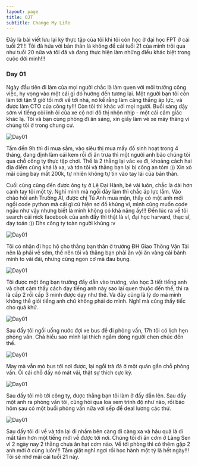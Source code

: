 ```yaml
---
layout: page
title: OJT
subtitle: Change My Life
---
```


Đây là bài viết lưu lại kỳ thực tập của tôi khi tôi còn học ở đại học FPT ở cái tuổi 21!!! Tôi đã hứa với bản thân là không để cái tuổi 21 của mình trôi qua như tuổi 20 nữa và tôi đã và đang thực hiện làm những điều khác biệt trong cuộc đời minh!!!

### Day 01

Ngày đầu tiên đi làm của mọi người chắc là làm quen với môi trường công việc, hy vọng vào một cái gì đó hướng đến tương lại. Một người bạn tôi còn làm tới tận 9 giờ tối mới về tới nhà, nó kể rằng làm căng thẳng áp lực, và được làm CTO của công ty!!! Còn tôi thì khác với mọi người. Buổi sáng dậy sớm vì tiếng còi inh ỏi của xe cộ nơi đô thị nhộn nhịp - một cái cảm giác khác lạ. Tôi và bạn cùng phòng đi ăn sáng, xin giấy làm vé xe máy tháng vì chúng tôi ở trong chung cư.

![Day01](/assets/img/day01-1.png)

Tầm đến 9h thì đi mua sắm, vào siêu thị mua mấy đồ sinh hoạt trong 4 tháng, đang định làm cái kem rồi đi ăn trưa thì một người anh bảo chúng tôi qua chỗ công ty thực tập chơi. Thế là 2 thằng lại vác xe đi, khoảng cách hai địa điểm cũng khá là xa, và tdn tôi và thằng bạn lại bị công an tóm :)) Xin xỏ mãi cũng bay mất 200k, tự nhiên không tự tin vào tay lái của bản thân.

Cuối cùng cũng đến được ông ty ở Lê Đại Hành, bé vãi luôn, chắc là dài hơn cánh tay tôi một tý. Nghĩ mình mà ngồi đây làm thì chắc áp lực lắm. Vào chào hỏi anh Trường AI, được chị Tú Anh mua mận, thấy có một anh mới ngồi code python mà cái gì cứ hiện sơ đồ khủng vl, mình cũng muốn code ngầu như vậy  nhưng biết là mình không có khả năng ấy!!! Đến lúc ra về tôi search cái nick facebook của anh đấy thì thật là vl, đại học harvard, thạc sĩ, dạy toán :)) Dhs công ty toàn người khủng :v

![Day01](/assets/img/day01-2.png)

Tôi có nhận đi học hộ cho thằng bạn thân ở trường ĐH Giao Thông Vận Tải nên là phải về sớm, thế nên tôi và thằng bạn phải ăn vội ăn vàng cái bánh mình to vãi đái, nhưng cũng ngon cơ mà đau bụng.

![Day01](/assets/img/day01-4.png)

Tôi được một ông bạn trường đấy dẫn vào trường, vào học 3 tiết tiếng anh và chợt cảm thấy cách dạy tiếng anh này sao lại quen thuộc đến thế, thì ra là cấp 2 rồi cấp 3 mình được dạy như thế. Và đây cũng là lý do mà mình không thể giỏi tiếng anh chứ không phải do mình. Nghĩ mà cũng thấy tiếc cho quá khứ.

![Day01](/assets/img/day01-3.png)

Sau đấy tôi ngồi uống nước đợi xe bus để đi phỏng vấn, 17h tôi có lịch hẹn phỏng vấn. Chả hiểu sao mình lại thích ngắm dòng người chen chúc đến thế. 

![Day01](/assets/img/day01-5.png)

May mà vẫn mò bus tới nơi được, lại ngồi trà đá ở một quán gần chỗ phỏng vấn. Ôi cái chỗ đấy nó mát vãi, thật sự thích cực kỳ.

![Day01](/assets/img/day01-6.png)

Sau đấy tôi mò tới công ty, được thằng bạn tôi làm ở đấy dẫn lên. Sau đấy một anh ra phỏng vấn tôi, cũng hỏi qua loa xem trình độ như nào, rồi bảo hôm sau có một buổi phỏng vấn nữa với sếp để deal lương các thứ.

![Day01](/assets/img/day01-7.png)

Sau đấy tôi đi về và tdn lại đi nhầm bên càng đi càng xa và hậu quả là đi mất tầm hơn một tiếng mới về được tới nơi. Chúng tôi đi ăn cơm ở Làng Sen vì 2 ngày nay 2 thằng chưa ăn hạt cơm nào. Về tới phòng thì có thêm gặp 2 anh mới ở cùng luôn!!! Tắm giặt nghỉ ngơi rồi học hành một tý là hết ngày!!! Tôi sẽ nhớ mãi cái tuổi 21 này.

